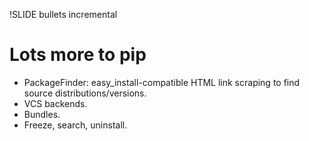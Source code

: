 !SLIDE bullets incremental

# Lots more to pip #

* PackageFinder: easy_install-compatible HTML link scraping to find source
  distributions/versions.
* VCS backends.
* Bundles.
* Freeze, search, uninstall.
